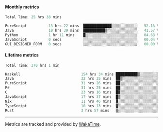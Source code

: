 #### Monthly metrics
<!--START_SECTION:wakamonthly-->

```asm
Total Time: 25 hrs 38 mins

PureScript          13 hrs 22 mins  █████████████░░░░░░░░░░░░   52.13 %
Java                10 hrs 39 mins  ██████████▒░░░░░░░░░░░░░░   41.57 %
Python              1 hr 11 mins    █░░░░░░░░░░░░░░░░░░░░░░░░   04.63 %
JavaScript          0 secs          ░░░░░░░░░░░░░░░░░░░░░░░░░   00.04 %
GUI_DESIGNER_FORM   0 secs          ░░░░░░░░░░░░░░░░░░░░░░░░░   00.00 %
```

<!--END_SECTION:wakamonthly-->
#### Lifetime metrics
<!--START_SECTION:wakalifetime-->

```asm
Total Time: 370 hrs 1 min

Haskell                            154 hrs 34 mins ██████████▒░░░░░░░░░░░░░░   41.64 %
Java                               32 hrs 35 mins  ██▒░░░░░░░░░░░░░░░░░░░░░░   08.78 %
PureScript                         31 hrs 26 mins  ██░░░░░░░░░░░░░░░░░░░░░░░   08.47 %
F#                                 31 hrs 25 mins  ██░░░░░░░░░░░░░░░░░░░░░░░   08.47 %
C                                  23 hrs 16 mins  █▓░░░░░░░░░░░░░░░░░░░░░░░   06.27 %
JavaScript                         17 hrs 37 mins  █▒░░░░░░░░░░░░░░░░░░░░░░░   04.75 %
Nix                                11 hrs 46 mins  ▓░░░░░░░░░░░░░░░░░░░░░░░░   03.17 %
TypeScript                         10 hrs 13 mins  ▓░░░░░░░░░░░░░░░░░░░░░░░░   02.75 %
Rust                               3 hrs 57 mins   ▒░░░░░░░░░░░░░░░░░░░░░░░░   01.07 %
```

<!--END_SECTION:wakalifetime-->

---

Metrics are tracked and provided by [WakaTime](https://github.com/athul/waka-readme).

